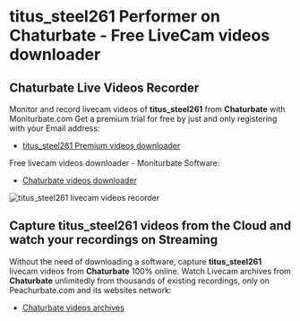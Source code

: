# titus_steel261 Performer on Chaturbate - Free LiveCam videos downloader

## Chaturbate Live Videos Recorder

Monitor and record livecam videos of **titus_steel261** from **Chaturbate** with Moniturbate.com
Get a premium trial for free by just and only registering with your Email address:
* [titus_steel261 Premium videos downloader](https://moniturbate.com/request-demo-licence-key.html)

Free livecam videos downloader - Moniturbate Software:
* [Chaturbate videos downloader](https://moniturbate.com/moniturbate-download-software.html)

![titus_steel261 livecam videos recorder](https://peachurnet.com/templates/moniturbate-software.png)


## Capture titus_steel261 videos from the Cloud and watch your recordings on Streaming

Without the need of downloading a software, capture **titus_steel261** livecam videos from **Chaturbate** 100% online.
Watch Livecam archives from **Chaturbate** unlimitedly from thousands of existing recordings, only on Peachurbate.com and its websites network:
* [Chaturbate videos archives](https://peachurnet.com/)